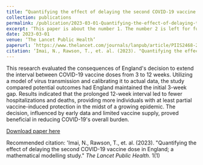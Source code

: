 ```yaml
---
title: “Quantifying the effect of delaying the second COVID-19 vaccine dose in England; a mathematical modelling study”
collection: publications
permalink: /publication/2023-03-01-Quantifying-the-effect-of-delaying-the-second-COVID-19-vaccine-dose-in-England-a-mathematical-modelling-study
excerpt: ‘This paper is about the number 1. The number 2 is left for future work.’
date: 2023-03-01
venue: ‘The Lancet Public Health’
paperurl: ‘https://www.thelancet.com/journals/lanpub/article/PIIS2468-2667(22)00337-1/fulltext’
citation: ‘Imai, N., Rawson, T., et. al. (2023). "Quantifying the effect of delaying the second COVID-19 vaccine dose in England; a mathematical modelling study." The Lancet Public Health. 1(1).’
---
```

This research evaluated the consequences of England's decision to extend the interval between COVID-19 vaccine doses from 3 to 12 weeks. Utilizing a model of virus transmission and calibrating it to actual data, the study compared potential outcomes had England maintained the initial 3-week gap. Results indicated that the prolonged 12-week interval led to fewer hospitalizations and deaths, providing more individuals with at least partial vaccine-induced protection in the midst of a growing epidemic. The decision, influenced by early data and limited vaccine supply, proved beneficial in reducing COVID-19's overall burden.

[Download paper here](https://www.thelancet.com/journals/lanpub/article/PIIS2468-2667(22)00337-1/fulltext)

Recommended citation: 'Imai, N., Rawson, T., et. al. (2023). &quot;Quantifying the effect of delaying the second COVID-19 vaccine dose in England; a mathematical modelling study.&quot; <i>The Lancet Public Health</i>. 1(1)